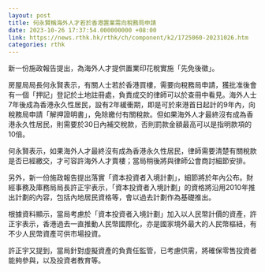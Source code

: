 ```yaml
---
layout: post
title: 何永賢稱海外人才若於香港置業需向稅務局申請
date: 2023-10-26 17:37:54.000000000 +08:00
link: https://news.rthk.hk/rthk/ch/component/k2/1725060-20231026.htm
categories: rthk
---
```


新一份施政報告提出，為海外人才提供置業印花稅實施「先免後徵」。

房屋局局長何永賢表示，有關人士若於香港買樓，需要向稅務局申請，獲批准後會有一個「押記」登記於土地註冊處，負責成交的律師可以於查冊中看見。海外人士7年後成為香港永久性居民，設有2年緩衝期，即是可於來港首日起計的9年內，向稅務局申請「解押證明書」，免除繳付有關稅款。但如果海外人才最終沒有成為香港永久性居民，則需要於30日內補交稅款，否則罰款金額最高可以是指明款項的10倍。

何永賢表示，如果海外人才最終沒有成為香港永久性居民，律師需要清楚有關稅款是否已經繳交，才可容許海外人才賣樓；當局稍後將與律師公會商討細節安排。

另外，新一份施政報告提出落實「資本投資者入境計劃」，細節將於年內公布。財經事務及庫務局局長許正宇表示，「資本投資者入境計劃」的資格將沿用2010年推出計劃的內容，包括內地居民資格等，會以過去計劃作為基礎推出。

根據資料顯示，當局考慮於「資本投資者入境計劃」加入以人民幣計價的資產，許正宇表示，香港過去一直推動人民幣國際化，亦是國家境外最大的人民幣樞紐，有不少人民幣資產可供市場投資。

許正宇又提到，當局針對虛擬資產的負責任監管，已考慮供需，將確保零售投資者能夠參與，以及投資者教育等。

